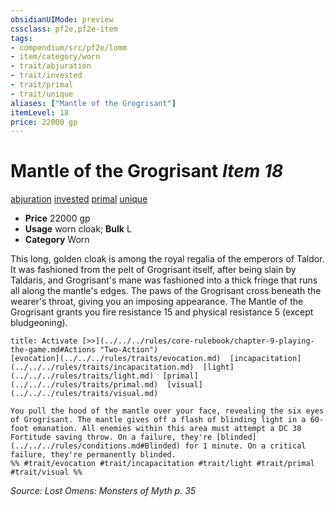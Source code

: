 ```yaml
---
obsidianUIMode: preview
cssclass: pf2e,pf2e-item
tags:
- compendium/src/pf2e/lomm
- item/category/worn
- trait/abjuration
- trait/invested
- trait/primal
- trait/unique
aliases: ["Mantle of the Grogrisant"]
itemLevel: 18
price: 22000 gp
---
```

# Mantle of the Grogrisant *Item 18*  
[abjuration](../../../rules/traits/abjuration.md)  [invested](../../../rules/traits/invested.md)  [primal](../../../rules/traits/primal.md)  [unique](../../../rules/traits/unique.md)  

- **Price** 22000 gp
- **Usage** worn cloak; **Bulk** L
- **Category** Worn

This long, golden cloak is among the royal regalia of the emperors of Taldor. It was fashioned from the pelt of Grogrisant itself, after being slain by Taldaris, and Grogrisant's mane was fashioned into a thick fringe that runs all along the mantle's edges. The paws of the Grogrisant cross beneath the wearer's throat, giving you an imposing appearance. The Mantle of the Grogrisant grants you fire resistance 15 and physical resistance 5 (except bludgeoning).

```ad-embed-ability
title: Activate [>>](../../../rules/core-rulebook/chapter-9-playing-the-game.md#Actions "Two-Action")
[evocation](../../../rules/traits/evocation.md)  [incapacitation](../../../rules/traits/incapacitation.md)  [light](../../../rules/traits/light.md)  [primal](../../../rules/traits/primal.md)  [visual](../../../rules/traits/visual.md)  

You pull the hood of the mantle over your face, revealing the six eyes of Grogrisant. The mantle gives off a flash of blinding light in a 60-foot emanation. All enemies within this area must attempt a DC 38 Fortitude saving throw. On a failure, they're [blinded](../../../rules/conditions.md#Blinded) for 1 minute. On a critical failure, they're permanently blinded.  
%% #trait/evocation #trait/incapacitation #trait/light #trait/primal #trait/visual %%
```

*Source: Lost Omens: Monsters of Myth p. 35*
